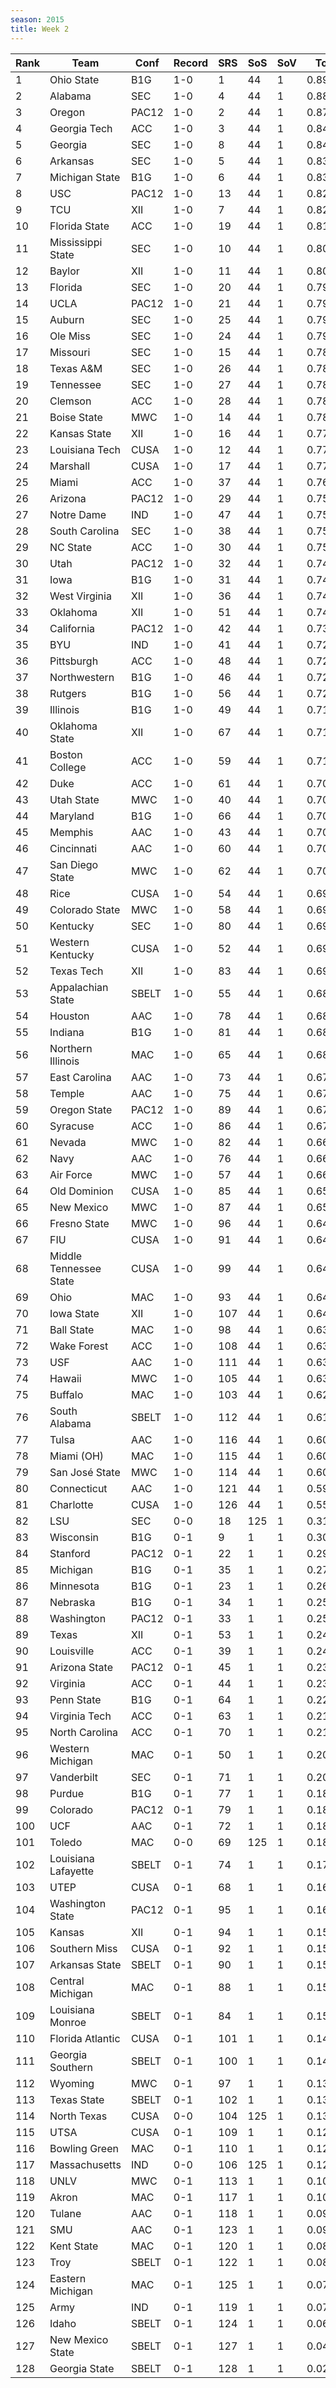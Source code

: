 ```yaml
---
season: 2015
title: Week 2
---
```

<table class="display"><thead><tr><th>Rank</th><th>Team</th><th>Conf</th><th>Record</th><th>SRS</th><th>SoS</th><th>SoV</th><th>Total</th></tr></thead><tbody>
<tr><td>1</td><td>Ohio State</td><td>B1G</td><td>1-0</td><td>1</td><td>44</td><td>1</td><td>0.89181</td></tr>
<tr><td>2</td><td>Alabama</td><td>SEC</td><td>1-0</td><td>4</td><td>44</td><td>1</td><td>0.88728</td></tr>
<tr><td>3</td><td>Oregon</td><td>PAC12</td><td>1-0</td><td>2</td><td>44</td><td>1</td><td>0.87318</td></tr>
<tr><td>4</td><td>Georgia Tech</td><td>ACC</td><td>1-0</td><td>3</td><td>44</td><td>1</td><td>0.84783</td></tr>
<tr><td>5</td><td>Georgia</td><td>SEC</td><td>1-0</td><td>8</td><td>44</td><td>1</td><td>0.84637</td></tr>
<tr><td>6</td><td>Arkansas</td><td>SEC</td><td>1-0</td><td>5</td><td>44</td><td>1</td><td>0.83886</td></tr>
<tr><td>7</td><td>Michigan State</td><td>B1G</td><td>1-0</td><td>6</td><td>44</td><td>1</td><td>0.83625</td></tr>
<tr><td>8</td><td>USC</td><td>PAC12</td><td>1-0</td><td>13</td><td>44</td><td>1</td><td>0.82353</td></tr>
<tr><td>9</td><td>TCU</td><td>XII</td><td>1-0</td><td>7</td><td>44</td><td>1</td><td>0.82320</td></tr>
<tr><td>10</td><td>Florida State</td><td>ACC</td><td>1-0</td><td>19</td><td>44</td><td>1</td><td>0.81195</td></tr>
<tr><td>11</td><td>Mississippi State</td><td>SEC</td><td>1-0</td><td>10</td><td>44</td><td>1</td><td>0.80450</td></tr>
<tr><td>12</td><td>Baylor</td><td>XII</td><td>1-0</td><td>11</td><td>44</td><td>1</td><td>0.80146</td></tr>
<tr><td>13</td><td>Florida</td><td>SEC</td><td>1-0</td><td>20</td><td>44</td><td>1</td><td>0.79976</td></tr>
<tr><td>14</td><td>UCLA</td><td>PAC12</td><td>1-0</td><td>21</td><td>44</td><td>1</td><td>0.79919</td></tr>
<tr><td>15</td><td>Auburn</td><td>SEC</td><td>1-0</td><td>25</td><td>44</td><td>1</td><td>0.79810</td></tr>
<tr><td>16</td><td>Ole Miss</td><td>SEC</td><td>1-0</td><td>24</td><td>44</td><td>1</td><td>0.79041</td></tr>
<tr><td>17</td><td>Missouri</td><td>SEC</td><td>1-0</td><td>15</td><td>44</td><td>1</td><td>0.78863</td></tr>
<tr><td>18</td><td>Texas A&M</td><td>SEC</td><td>1-0</td><td>26</td><td>44</td><td>1</td><td>0.78777</td></tr>
<tr><td>19</td><td>Tennessee</td><td>SEC</td><td>1-0</td><td>27</td><td>44</td><td>1</td><td>0.78467</td></tr>
<tr><td>20</td><td>Clemson</td><td>ACC</td><td>1-0</td><td>28</td><td>44</td><td>1</td><td>0.78250</td></tr>
<tr><td>21</td><td>Boise State</td><td>MWC</td><td>1-0</td><td>14</td><td>44</td><td>1</td><td>0.78067</td></tr>
<tr><td>22</td><td>Kansas State</td><td>XII</td><td>1-0</td><td>16</td><td>44</td><td>1</td><td>0.77279</td></tr>
<tr><td>23</td><td>Louisiana Tech</td><td>CUSA</td><td>1-0</td><td>12</td><td>44</td><td>1</td><td>0.77267</td></tr>
<tr><td>24</td><td>Marshall</td><td>CUSA</td><td>1-0</td><td>17</td><td>44</td><td>1</td><td>0.77024</td></tr>
<tr><td>25</td><td>Miami</td><td>ACC</td><td>1-0</td><td>37</td><td>44</td><td>1</td><td>0.76031</td></tr>
<tr><td>26</td><td>Arizona</td><td>PAC12</td><td>1-0</td><td>29</td><td>44</td><td>1</td><td>0.75818</td></tr>
<tr><td>27</td><td>Notre Dame</td><td>IND</td><td>1-0</td><td>47</td><td>44</td><td>1</td><td>0.75514</td></tr>
<tr><td>28</td><td>South Carolina</td><td>SEC</td><td>1-0</td><td>38</td><td>44</td><td>1</td><td>0.75464</td></tr>
<tr><td>29</td><td>NC State</td><td>ACC</td><td>1-0</td><td>30</td><td>44</td><td>1</td><td>0.75234</td></tr>
<tr><td>30</td><td>Utah</td><td>PAC12</td><td>1-0</td><td>32</td><td>44</td><td>1</td><td>0.74708</td></tr>
<tr><td>31</td><td>Iowa</td><td>B1G</td><td>1-0</td><td>31</td><td>44</td><td>1</td><td>0.74706</td></tr>
<tr><td>32</td><td>West Virginia</td><td>XII</td><td>1-0</td><td>36</td><td>44</td><td>1</td><td>0.74575</td></tr>
<tr><td>33</td><td>Oklahoma</td><td>XII</td><td>1-0</td><td>51</td><td>44</td><td>1</td><td>0.74442</td></tr>
<tr><td>34</td><td>California</td><td>PAC12</td><td>1-0</td><td>42</td><td>44</td><td>1</td><td>0.73465</td></tr>
<tr><td>35</td><td>BYU</td><td>IND</td><td>1-0</td><td>41</td><td>44</td><td>1</td><td>0.72892</td></tr>
<tr><td>36</td><td>Pittsburgh</td><td>ACC</td><td>1-0</td><td>48</td><td>44</td><td>1</td><td>0.72796</td></tr>
<tr><td>37</td><td>Northwestern</td><td>B1G</td><td>1-0</td><td>46</td><td>44</td><td>1</td><td>0.72667</td></tr>
<tr><td>38</td><td>Rutgers</td><td>B1G</td><td>1-0</td><td>56</td><td>44</td><td>1</td><td>0.72020</td></tr>
<tr><td>39</td><td>Illinois</td><td>B1G</td><td>1-0</td><td>49</td><td>44</td><td>1</td><td>0.71869</td></tr>
<tr><td>40</td><td>Oklahoma State</td><td>XII</td><td>1-0</td><td>67</td><td>44</td><td>1</td><td>0.71276</td></tr>
<tr><td>41</td><td>Boston College</td><td>ACC</td><td>1-0</td><td>59</td><td>44</td><td>1</td><td>0.71174</td></tr>
<tr><td>42</td><td>Duke</td><td>ACC</td><td>1-0</td><td>61</td><td>44</td><td>1</td><td>0.70934</td></tr>
<tr><td>43</td><td>Utah State</td><td>MWC</td><td>1-0</td><td>40</td><td>44</td><td>1</td><td>0.70916</td></tr>
<tr><td>44</td><td>Maryland</td><td>B1G</td><td>1-0</td><td>66</td><td>44</td><td>1</td><td>0.70752</td></tr>
<tr><td>45</td><td>Memphis</td><td>AAC</td><td>1-0</td><td>43</td><td>44</td><td>1</td><td>0.70746</td></tr>
<tr><td>46</td><td>Cincinnati</td><td>AAC</td><td>1-0</td><td>60</td><td>44</td><td>1</td><td>0.70663</td></tr>
<tr><td>47</td><td>San Diego State</td><td>MWC</td><td>1-0</td><td>62</td><td>44</td><td>1</td><td>0.70080</td></tr>
<tr><td>48</td><td>Rice</td><td>CUSA</td><td>1-0</td><td>54</td><td>44</td><td>1</td><td>0.69905</td></tr>
<tr><td>49</td><td>Colorado State</td><td>MWC</td><td>1-0</td><td>58</td><td>44</td><td>1</td><td>0.69588</td></tr>
<tr><td>50</td><td>Kentucky</td><td>SEC</td><td>1-0</td><td>80</td><td>44</td><td>1</td><td>0.69555</td></tr>
<tr><td>51</td><td>Western Kentucky</td><td>CUSA</td><td>1-0</td><td>52</td><td>44</td><td>1</td><td>0.69493</td></tr>
<tr><td>52</td><td>Texas Tech</td><td>XII</td><td>1-0</td><td>83</td><td>44</td><td>1</td><td>0.69105</td></tr>
<tr><td>53</td><td>Appalachian State</td><td>SBELT</td><td>1-0</td><td>55</td><td>44</td><td>1</td><td>0.68855</td></tr>
<tr><td>54</td><td>Houston</td><td>AAC</td><td>1-0</td><td>78</td><td>44</td><td>1</td><td>0.68593</td></tr>
<tr><td>55</td><td>Indiana</td><td>B1G</td><td>1-0</td><td>81</td><td>44</td><td>1</td><td>0.68566</td></tr>
<tr><td>56</td><td>Northern Illinois</td><td>MAC</td><td>1-0</td><td>65</td><td>44</td><td>1</td><td>0.68455</td></tr>
<tr><td>57</td><td>East Carolina</td><td>AAC</td><td>1-0</td><td>73</td><td>44</td><td>1</td><td>0.67573</td></tr>
<tr><td>58</td><td>Temple</td><td>AAC</td><td>1-0</td><td>75</td><td>44</td><td>1</td><td>0.67556</td></tr>
<tr><td>59</td><td>Oregon State</td><td>PAC12</td><td>1-0</td><td>89</td><td>44</td><td>1</td><td>0.67229</td></tr>
<tr><td>60</td><td>Syracuse</td><td>ACC</td><td>1-0</td><td>86</td><td>44</td><td>1</td><td>0.67178</td></tr>
<tr><td>61</td><td>Nevada</td><td>MWC</td><td>1-0</td><td>82</td><td>44</td><td>1</td><td>0.66424</td></tr>
<tr><td>62</td><td>Navy</td><td>AAC</td><td>1-0</td><td>76</td><td>44</td><td>1</td><td>0.66407</td></tr>
<tr><td>63</td><td>Air Force</td><td>MWC</td><td>1-0</td><td>57</td><td>44</td><td>1</td><td>0.66184</td></tr>
<tr><td>64</td><td>Old Dominion</td><td>CUSA</td><td>1-0</td><td>85</td><td>44</td><td>1</td><td>0.65379</td></tr>
<tr><td>65</td><td>New Mexico</td><td>MWC</td><td>1-0</td><td>87</td><td>44</td><td>1</td><td>0.65077</td></tr>
<tr><td>66</td><td>Fresno State</td><td>MWC</td><td>1-0</td><td>96</td><td>44</td><td>1</td><td>0.64813</td></tr>
<tr><td>67</td><td>FIU</td><td>CUSA</td><td>1-0</td><td>91</td><td>44</td><td>1</td><td>0.64640</td></tr>
<tr><td>68</td><td>Middle Tennessee State</td><td>CUSA</td><td>1-0</td><td>99</td><td>44</td><td>1</td><td>0.64526</td></tr>
<tr><td>69</td><td>Ohio</td><td>MAC</td><td>1-0</td><td>93</td><td>44</td><td>1</td><td>0.64233</td></tr>
<tr><td>70</td><td>Iowa State</td><td>XII</td><td>1-0</td><td>107</td><td>44</td><td>1</td><td>0.64132</td></tr>
<tr><td>71</td><td>Ball State</td><td>MAC</td><td>1-0</td><td>98</td><td>44</td><td>1</td><td>0.63937</td></tr>
<tr><td>72</td><td>Wake Forest</td><td>ACC</td><td>1-0</td><td>108</td><td>44</td><td>1</td><td>0.63775</td></tr>
<tr><td>73</td><td>USF</td><td>AAC</td><td>1-0</td><td>111</td><td>44</td><td>1</td><td>0.63128</td></tr>
<tr><td>74</td><td>Hawaii</td><td>MWC</td><td>1-0</td><td>105</td><td>44</td><td>1</td><td>0.63026</td></tr>
<tr><td>75</td><td>Buffalo</td><td>MAC</td><td>1-0</td><td>103</td><td>44</td><td>1</td><td>0.62647</td></tr>
<tr><td>76</td><td>South Alabama</td><td>SBELT</td><td>1-0</td><td>112</td><td>44</td><td>1</td><td>0.61011</td></tr>
<tr><td>77</td><td>Tulsa</td><td>AAC</td><td>1-0</td><td>116</td><td>44</td><td>1</td><td>0.60868</td></tr>
<tr><td>78</td><td>Miami (OH)</td><td>MAC</td><td>1-0</td><td>115</td><td>44</td><td>1</td><td>0.60816</td></tr>
<tr><td>79</td><td>San José State</td><td>MWC</td><td>1-0</td><td>114</td><td>44</td><td>1</td><td>0.60814</td></tr>
<tr><td>80</td><td>Connecticut</td><td>AAC</td><td>1-0</td><td>121</td><td>44</td><td>1</td><td>0.59075</td></tr>
<tr><td>81</td><td>Charlotte</td><td>CUSA</td><td>1-0</td><td>126</td><td>44</td><td>1</td><td>0.55353</td></tr>
<tr><td>82</td><td>LSU</td><td>SEC</td><td>0-0</td><td>18</td><td>125</td><td>1</td><td>0.31317</td></tr>
<tr><td>83</td><td>Wisconsin</td><td>B1G</td><td>0-1</td><td>9</td><td>1</td><td>1</td><td>0.30858</td></tr>
<tr><td>84</td><td>Stanford</td><td>PAC12</td><td>0-1</td><td>22</td><td>1</td><td>1</td><td>0.29511</td></tr>
<tr><td>85</td><td>Michigan</td><td>B1G</td><td>0-1</td><td>35</td><td>1</td><td>1</td><td>0.27059</td></tr>
<tr><td>86</td><td>Minnesota</td><td>B1G</td><td>0-1</td><td>23</td><td>1</td><td>1</td><td>0.26677</td></tr>
<tr><td>87</td><td>Nebraska</td><td>B1G</td><td>0-1</td><td>34</td><td>1</td><td>1</td><td>0.25737</td></tr>
<tr><td>88</td><td>Washington</td><td>PAC12</td><td>0-1</td><td>33</td><td>1</td><td>1</td><td>0.25614</td></tr>
<tr><td>89</td><td>Texas</td><td>XII</td><td>0-1</td><td>53</td><td>1</td><td>1</td><td>0.24540</td></tr>
<tr><td>90</td><td>Louisville</td><td>ACC</td><td>0-1</td><td>39</td><td>1</td><td>1</td><td>0.24329</td></tr>
<tr><td>91</td><td>Arizona State</td><td>PAC12</td><td>0-1</td><td>45</td><td>1</td><td>1</td><td>0.23788</td></tr>
<tr><td>92</td><td>Virginia</td><td>ACC</td><td>0-1</td><td>44</td><td>1</td><td>1</td><td>0.23749</td></tr>
<tr><td>93</td><td>Penn State</td><td>B1G</td><td>0-1</td><td>64</td><td>1</td><td>1</td><td>0.22502</td></tr>
<tr><td>94</td><td>Virginia Tech</td><td>ACC</td><td>0-1</td><td>63</td><td>1</td><td>1</td><td>0.21783</td></tr>
<tr><td>95</td><td>North Carolina</td><td>ACC</td><td>0-1</td><td>70</td><td>1</td><td>1</td><td>0.21177</td></tr>
<tr><td>96</td><td>Western Michigan</td><td>MAC</td><td>0-1</td><td>50</td><td>1</td><td>1</td><td>0.20850</td></tr>
<tr><td>97</td><td>Vanderbilt</td><td>SEC</td><td>0-1</td><td>71</td><td>1</td><td>1</td><td>0.20186</td></tr>
<tr><td>98</td><td>Purdue</td><td>B1G</td><td>0-1</td><td>77</td><td>1</td><td>1</td><td>0.18902</td></tr>
<tr><td>99</td><td>Colorado</td><td>PAC12</td><td>0-1</td><td>79</td><td>1</td><td>1</td><td>0.18728</td></tr>
<tr><td>100</td><td>UCF</td><td>AAC</td><td>0-1</td><td>72</td><td>1</td><td>1</td><td>0.18586</td></tr>
<tr><td>101</td><td>Toledo</td><td>MAC</td><td>0-0</td><td>69</td><td>125</td><td>1</td><td>0.18536</td></tr>
<tr><td>102</td><td>Louisiana Lafayette</td><td>SBELT</td><td>0-1</td><td>74</td><td>1</td><td>1</td><td>0.17858</td></tr>
<tr><td>103</td><td>UTEP</td><td>CUSA</td><td>0-1</td><td>68</td><td>1</td><td>1</td><td>0.16784</td></tr>
<tr><td>104</td><td>Washington State</td><td>PAC12</td><td>0-1</td><td>95</td><td>1</td><td>1</td><td>0.16379</td></tr>
<tr><td>105</td><td>Kansas</td><td>XII</td><td>0-1</td><td>94</td><td>1</td><td>1</td><td>0.15966</td></tr>
<tr><td>106</td><td>Southern Miss</td><td>CUSA</td><td>0-1</td><td>92</td><td>1</td><td>1</td><td>0.15801</td></tr>
<tr><td>107</td><td>Arkansas State</td><td>SBELT</td><td>0-1</td><td>90</td><td>1</td><td>1</td><td>0.15449</td></tr>
<tr><td>108</td><td>Central Michigan</td><td>MAC</td><td>0-1</td><td>88</td><td>1</td><td>1</td><td>0.15431</td></tr>
<tr><td>109</td><td>Louisiana Monroe</td><td>SBELT</td><td>0-1</td><td>84</td><td>1</td><td>1</td><td>0.15112</td></tr>
<tr><td>110</td><td>Florida Atlantic</td><td>CUSA</td><td>0-1</td><td>101</td><td>1</td><td>1</td><td>0.14215</td></tr>
<tr><td>111</td><td>Georgia Southern</td><td>SBELT</td><td>0-1</td><td>100</td><td>1</td><td>1</td><td>0.14211</td></tr>
<tr><td>112</td><td>Wyoming</td><td>MWC</td><td>0-1</td><td>97</td><td>1</td><td>1</td><td>0.13826</td></tr>
<tr><td>113</td><td>Texas State</td><td>SBELT</td><td>0-1</td><td>102</td><td>1</td><td>1</td><td>0.13423</td></tr>
<tr><td>114</td><td>North Texas</td><td>CUSA</td><td>0-0</td><td>104</td><td>125</td><td>1</td><td>0.13260</td></tr>
<tr><td>115</td><td>UTSA</td><td>CUSA</td><td>0-1</td><td>109</td><td>1</td><td>1</td><td>0.12221</td></tr>
<tr><td>116</td><td>Bowling Green</td><td>MAC</td><td>0-1</td><td>110</td><td>1</td><td>1</td><td>0.12146</td></tr>
<tr><td>117</td><td>Massachusetts</td><td>IND</td><td>0-0</td><td>106</td><td>125</td><td>1</td><td>0.12058</td></tr>
<tr><td>118</td><td>UNLV</td><td>MWC</td><td>0-1</td><td>113</td><td>1</td><td>1</td><td>0.10568</td></tr>
<tr><td>119</td><td>Akron</td><td>MAC</td><td>0-1</td><td>117</td><td>1</td><td>1</td><td>0.10040</td></tr>
<tr><td>120</td><td>Tulane</td><td>AAC</td><td>0-1</td><td>118</td><td>1</td><td>1</td><td>0.09906</td></tr>
<tr><td>121</td><td>SMU</td><td>AAC</td><td>0-1</td><td>123</td><td>1</td><td>1</td><td>0.09002</td></tr>
<tr><td>122</td><td>Kent State</td><td>MAC</td><td>0-1</td><td>120</td><td>1</td><td>1</td><td>0.08586</td></tr>
<tr><td>123</td><td>Troy</td><td>SBELT</td><td>0-1</td><td>122</td><td>1</td><td>1</td><td>0.08128</td></tr>
<tr><td>124</td><td>Eastern Michigan</td><td>MAC</td><td>0-1</td><td>125</td><td>1</td><td>1</td><td>0.07570</td></tr>
<tr><td>125</td><td>Army</td><td>IND</td><td>0-1</td><td>119</td><td>1</td><td>1</td><td>0.07355</td></tr>
<tr><td>126</td><td>Idaho</td><td>SBELT</td><td>0-1</td><td>124</td><td>1</td><td>1</td><td>0.06711</td></tr>
<tr><td>127</td><td>New Mexico State</td><td>SBELT</td><td>0-1</td><td>127</td><td>1</td><td>1</td><td>0.04580</td></tr>
<tr><td>128</td><td>Georgia State</td><td>SBELT</td><td>0-1</td><td>128</td><td>1</td><td>1</td><td>0.02906</td></tr>
</tbody></table>
